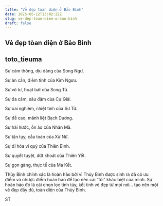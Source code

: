 ```yaml
---
title: "Vẻ đẹp tòan diện ở Bảo Bình"
date: 2025-06-12T13:02:22Z
slug: ve-dep-toan-dien-o-bao-binh
draft: false
---
```


## Vẻ đẹp tòan diện ở Bảo Bình

## toto_tieuma

Sự cảm thông, dịu dàng của Song Ngư.
 
Sự ân cần, điềm tĩnh của Kim Ngưu.
 
Sự vô tư, hoạt bát của Song Tử.
 
Sự đa cảm, sâu đậm của Cự Giải.
 
Sự oai nghiêm, nhiệt tình của Sư Tử.
 
Sự đề cao, mãnh liệt Bạch Dương.
 
Sự hài hước, ồn ào của Nhân Mã.
 
Sự tận tụy, cầu toàn của Xử Nữ.
 
Sự dĩ hòa vi quý của Thiên Bình.
 
Sự quyết tuyệt, dứt khoát của Thiên Yết.
 
Sự gọn gàng, thực tế của Ma Kết.
 
Thủy Bình chính xác là hoàn hảo bởi vì Thủy Bình được sinh ra đã có ưu điểm và nhược điểm hoàn hảo để tạo nên cái “tôi” khác biệt của mình. Sự hoàn hảo đó là cái chọn lọc tinh túy, kết tinh vẻ đẹp từ mọi nơi… tạo nên một vẻ đẹp đầy đủ, toàn diện của Thủy Bình.
 
ST